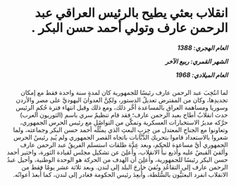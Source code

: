 <h1 dir="rtl">انقلاب بعثي يطيح بالرئيس العراقي عبد الرحمن عارف وتولي أحمد حسن البكر  .</h1>

<h5 dir="rtl">العام الهجري:  1388

الشهر القمري: ربيع الآخر

العام الميلادي: 1968</h5>

<p dir="rtl">لما انتُخِبَ عبد الرحمن عارف رئيسًا للجمهورية كان لمدةٍ سنة واحدة فقط مع إمكان تجديدِها، وكان من المفترض تعديلُ الدستور، ولكِنَّ العدوانَ اليهوديَّ على مصر والأردن وسوريا ومساهمة العراق بالمساعدة أخَّر ذلك، ومع ذلك وقبل انتهاء فترة حُكمِ الرئيس حدث انقلابٌ أطاح بعبد الرحمن عارف؛ فقد قام تنظيمٌ سري باسم (الثوريون العرب) حرَّكه مديرُ الاستخبارات العسكرية وتمكَّن من التواصُلِ مع رئيس الحرس الجمهوري، وتعاونوا مع الجناحِ المعتدل من حِزبِ البعثِ الذي يمثِّلُه أحمد حسن البكر وجماعته، ولما شعروا بالاستعداد قاموا بتحريكِ الدَّبَّابات باتجاه القصر الجمهوري ولم يُبدِ رئيسُ الحرس الجمهوري أيَّ مساعدة للحكم، وبعد عِدَّة طلقات استسلم الفريقُ عبد الرحمن عارف وألقيَ القبضُ عليه وأُذيع نبأُ الانقلاب، وأُعلِنَ عن تشكيل مجلس لقيادة الثورة، واختير أحمد حسن البكر رئيسًا للجمهورية، وأُعلِنَ أن الهدف من الحركة هو الوحدة الوطنية، وأحيل عبدُ الرحمن عارف إلى التقاعُدِ ونُفيَ خارجَ البلد إلى لندن. وبعد ثلاثة عشر يومًا فقط من الانقلاب انفرد البعثيُّون بالسُّلطة، وأُبعِدَ رئيس الحكومة فغادر إلى لندن، كما أُبعدَ أعوانُه.</p></br>
